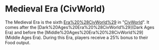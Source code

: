 # Medieval Era (CivWorld)

The Medieval Era is the sixth [Era%20%28CivWorld%29](Era) in "[CivWorld](CivWorld)". It comes after the [Dark%20Ages%20Era%20%28CivWorld%29](Dark Ages Era) and before the [Middle%20Ages%20Era%20%28CivWorld%29](Middle Ages Era). During this Era, players receive a 25% bonus to their Food output.